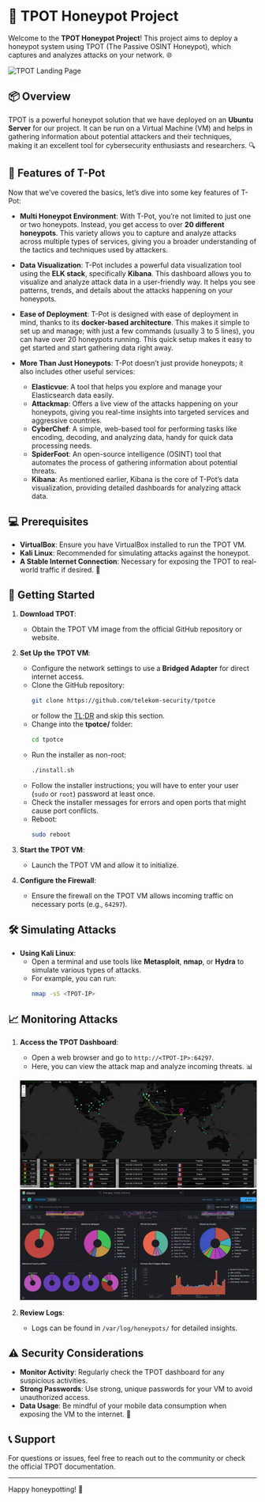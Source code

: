 # 🐍 TPOT Honeypot Project

Welcome to the **TPOT Honeypot Project**! This project aims to deploy a honeypot system using TPOT (The Passive OSINT Honeypot), which captures and analyzes attacks on your network. 🌐

![TPOT Landing Page](\./landing_page.png)

## 📦 Overview

TPOT is a powerful honeypot solution that we have deployed on an **Ubuntu Server** for our project. It can be run on a Virtual Machine (VM) and helps in gathering information about potential attackers and their techniques, making it an excellent tool for cybersecurity enthusiasts and researchers. 🔍

## 🌟 Features of T-Pot

Now that we’ve covered the basics, let’s dive into some key features of T-Pot:

- **Multi Honeypot Environment**: With T-Pot, you’re not limited to just one or two honeypots. Instead, you get access to over **20 different honeypots**. This variety allows you to capture and analyze attacks across multiple types of services, giving you a broader understanding of the tactics and techniques used by attackers.

- **Data Visualization**: T-Pot includes a powerful data visualization tool using the **ELK stack**, specifically **Kibana**. This dashboard allows you to visualize and analyze attack data in a user-friendly way. It helps you see patterns, trends, and details about the attacks happening on your honeypots.

- **Ease of Deployment**: T-Pot is designed with ease of deployment in mind, thanks to its **docker-based architecture**. This makes it simple to set up and manage; with just a few commands (usually 3 to 5 lines), you can have over 20 honeypots running. This quick setup makes it easy to get started and start gathering data right away.

- **More Than Just Honeypots**: T-Pot doesn’t just provide honeypots; it also includes other useful services:
  - **Elasticvue**: A tool that helps you explore and manage your Elasticsearch data easily.
  - **Attackmap**: Offers a live view of the attacks happening on your honeypots, giving you real-time insights into targeted services and aggressive countries.
  - **CyberChef**: A simple, web-based tool for performing tasks like encoding, decoding, and analyzing data, handy for quick data processing needs.
  - **SpiderFoot**: An open-source intelligence (OSINT) tool that automates the process of gathering information about potential threats.
  - **Kibana**: As mentioned earlier, Kibana is the core of T-Pot’s data visualization, providing detailed dashboards for analyzing attack data.

## 💻 Prerequisites

- **VirtualBox**: Ensure you have VirtualBox installed to run the TPOT VM.
- **Kali Linux**: Recommended for simulating attacks against the honeypot.
- **A Stable Internet Connection**: Necessary for exposing the TPOT to real-world traffic if desired. 📶

## 🚀 Getting Started

1. **Download TPOT**:
   - Obtain the TPOT VM image from the official GitHub repository or website.

2. **Set Up the TPOT VM**:
   - Configure the network settings to use a **Bridged Adapter** for direct internet access.
   - Clone the GitHub repository: 
     ```bash
     git clone https://github.com/telekom-security/tpotce
     ```
     or follow the [TL;DR](https://github.com/telekom-security/tpotce/blob/master/README.md#tldr) and skip this section.
   - Change into the **tpotce/** folder: 
     ```bash
     cd tpotce
     ```
   - Run the installer as non-root: 
     ```bash
     ./install.sh
     ```
   - Follow the installer instructions; you will have to enter your user (`sudo` or `root`) password at least once.
   - Check the installer messages for errors and open ports that might cause port conflicts.
   - Reboot: 
     ```bash
     sudo reboot
     ```

3. **Start the TPOT VM**:
   - Launch the TPOT VM and allow it to initialize.

4. **Configure the Firewall**:
   - Ensure the firewall on the TPOT VM allows incoming traffic on necessary ports (e.g., `64297`).

## 🛠️ Simulating Attacks

- **Using Kali Linux**:
  - Open a terminal and use tools like **Metasploit**, **nmap**, or **Hydra** to simulate various types of attacks.
  - For example, you can run:
    ```bash
    nmap -sS <TPOT-IP>
    ```

## 📈 Monitoring Attacks

1. **Access the TPOT Dashboard**:
   - Open a web browser and go to `http://<TPOT-IP>:64297`.
   - Here, you can view the attack map and analyze incoming threats. 📊

   ![TPOT ATTACKMAP](./dashboard_page.png)
   ![TPOT DASHBOARD](./elasticvue_page.png)
2. **Review Logs**:
   - Logs can be found in `/var/log/honeypots/` for detailed insights.

## ⚠️ Security Considerations

- **Monitor Activity**: Regularly check the TPOT dashboard for any suspicious activities.
- **Strong Passwords**: Use strong, unique passwords for your VM to avoid unauthorized access.
- **Data Usage**: Be mindful of your mobile data consumption when exposing the VM to the internet. 📱

## 📞 Support

For questions or issues, feel free to reach out to the community or check the official TPOT documentation.

---

Happy honeypotting! 🎉
